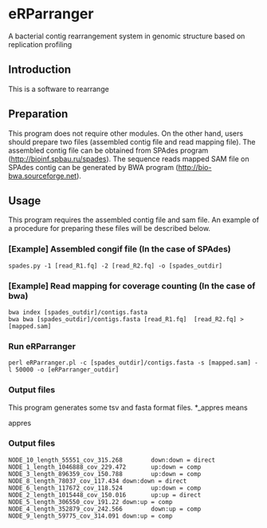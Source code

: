 # eRParranger
A bacterial contig rearrangement system in genomic structure based on replication profiling

## Introduction 
This is a software to rearrange

## Preparation
This program does not require other modules. On the other hand, users should prepare two files (assembled contig file and read mapping file).
The assembled contig file can be obtained from SPAdes program (http://bioinf.spbau.ru/spades).
The sequence reads mapped SAM file on SPAdes contig can be generated by BWA program (http://bio-bwa.sourceforge.net).

## Usage
This program requires the assembled contig file and sam file.
An example of a procedure for preparing these files will be described below.

### [Example] Assembled congif file (In the case of SPAdes)
```
spades.py -1 [read_R1.fq] -2 [read_R2.fq] -o [spades_outdir]
```
### [Example] Read mapping for coverage counting (In the case of bwa)
```
bwa index [spades_outdir]/contigs.fasta
bwa bwa [spades_outdir]/contigs.fasta [read_R1.fq]  [read_R2.fq] > [mapped.sam]
```
### Run eRParranger
```
perl eRParranger.pl -c [spades_outdir]/contigs.fasta -s [mapped.sam] -l 50000 -o [eRParranger_outdir]
```

### Output files
This program generates some tsv and fasta format files. *_appres means 

appres


### Output files

```
NODE_10_length_55551_cov_315.268        down:down = direct
NODE_1_length_1046888_cov_229.472       up:down = comp
NODE_3_length_896359_cov_150.788        up:down = comp
NODE_8_length_78037_cov_117.434 down:down = direct
NODE_6_length_117672_cov_118.524        up:down = comp
NODE_2_length_1015448_cov_150.016       up:up = direct
NODE_5_length_306550_cov_191.22 down:up = comp
NODE_4_length_352879_cov_242.566        down:up = comp
NODE_9_length_59775_cov_314.091 down:up = comp
```



